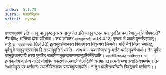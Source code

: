 ```yaml
---
index:  5.1.70
sutra:  स्थालीबिलात्
vritti:  nyasa
---
```


`छयतावनुवर्तेते` इति। ननु चानुकृष्टमुत्तरत्र नानुवर्त्तत इति चानुकृष्टस्य यतः पुनरिह चकारेणानु-वृत्तिर्नोपपद्यते? नैष दोषः; अनित्या ह्येषा परिभाषा। कथं ज्ञायते? `एकाजुत्तरपदे णः` (8.4.12) इत्यत्र णे प्रकृते पुनर्णग्रहणात्। तद्धि `वा भावकरणयोः` (8.4.10) इत्यनुवर्त्तमानस्य विकल्पस्य निवृत्त्यर्थं क्रियते। यदि चेयं नित्या स्यातद्, पूर्वसूत्रे चानुकृष्टत्वादेव हि तस्यानुवृत्तिर्न भवति। अथ वा--चकारोप्यत्रानु-वर्त्तते यतोऽनुकर्षणार्थः। तेन पूर्वत्र चानुकृष्टस्यापि तस्य पुनरिह चकारेणानुकृष्यमाणस्यानुवृत्तिर्भविष्यति। `स्थालीबिलकडङ्गरदक्षिणाच्छ च` इत्येकयोगे कर्त्तव्ये यदिदं योगविभागकरणं तत्स्थालीबिलाद्विशेषे वर्त्तमानात् प्रत्ययो यथा स्यादित्येवमर्थम्। तेन स्थालोमुख एव वर्त्तमानः स्थालीविलशब्दः प्रत्ययमुत्पादयति। न तु स्थालीसम्बन्धिनि च्छिद्रमात्रे वर्त्तमानः।।

